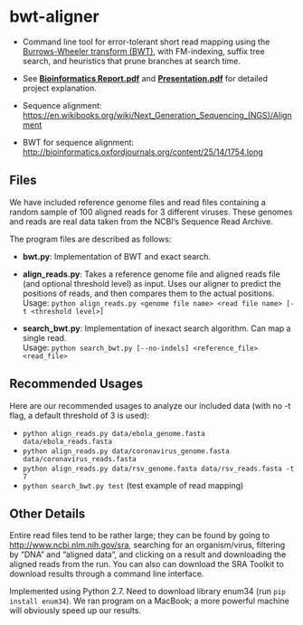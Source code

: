 # bwt-aligner
* Command line tool for error-tolerant short read mapping using the [Burrows-Wheeler transform (BWT)](https://en.wikipedia.org/wiki/Burrows%E2%80%93Wheeler_transform), with FM-indexing, suffix tree search, and heuristics that prune branches at search time.
* See **[Bioinformatics Report.pdf](https://github.com/k-time/bwt-aligner/blob/master/Bioinformatics%20Report.pdf)** and **[Presentation.pdf](https://github.com/k-time/bwt-aligner/blob/master/Presentation.pdf)** for detailed project explanation.

* Sequence alignment: https://en.wikibooks.org/wiki/Next_Generation_Sequencing_(NGS)/Alignment
* BWT for sequence alignment: http://bioinformatics.oxfordjournals.org/content/25/14/1754.long


## Files
We have included reference genome files and read files containing a random sample of 100 aligned reads for 3 different viruses. These genomes and reads are real data taken from the NCBI’s Sequence Read Archive.

The program files are described as follows:

* **bwt.py**: Implementation of BWT and exact search.
	
* **align_reads.py**: Takes a reference genome file and aligned reads file (and optional threshold level) as input. Uses our aligner to predict the positions of reads, and then compares them to the actual positions.  
	Usage: `python align_reads.py <genome file name> <read file name> [-t <threshold level>]`
* **search_bwt.py**: Implementation of inexact search algorithm. Can map a single read.  
	Usage: `python search_bwt.py [--no-indels] <reference_file> <read_file>`


## Recommended Usages
Here are our recommended usages to analyze our included data (with no -t flag, a default threshold of 3 is used):

* `python align_reads.py data/ebola_genome.fasta data/ebola_reads.fasta`
* `python align_reads.py data/coronavirus_genome.fasta data/coronavirus_reads.fasta`
* `python align_reads.py data/rsv_genome.fasta data/rsv_reads.fasta -t 7`
* `python search_bwt.py test` (test example of read mapping)


## Other Details
Entire read files tend to be rather large; they can be found by going to http://www.ncbi.nlm.nih.gov/sra, searching for an organism/virus, filtering by “DNA” and “aligned data”, and clicking on a result and downloading the aligned reads from the run. You can also can download the SRA Toolkit to download results through a command line interface.

Implemented using Python 2.7. Need to download library enum34 (run `pip install enum34`). We ran program on a MacBook; a more powerful machine will obviously speed up our results.
